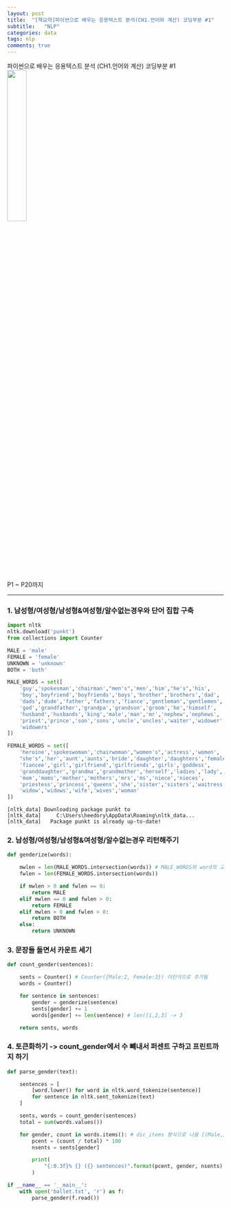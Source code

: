 ```yaml
---
layout: post
title:  "[책요약]파이썬으로 배우는 응용텍스트 분석(CH1.언어와 계산) 코딩부분 #1"
subtitle:   "NLP"
categories: data
tags: nlp
comments: true
---
```

  
파이썬으로 배우는 응용텍스트 분석 (CH1.언어와 계산) 코딩부분 #1  
<img src="http://image.yes24.com/momo/TopCate2739/MidCate008/273872383.jpg" width="30%">  
  
  
P1 ~ P20까지 
  
---
  
### 1. 남성형/여성형/남성형&여성형/알수없는경우와 단어 집합 구축


```python
import nltk
nltk.download('punkt')
from collections import Counter

MALE = 'male'
FEMALE = 'female'
UNKNOWN = 'unknown'
BOTH = 'both'

MALE_WORDS = set([
    'guy','spokesman','chairman',"men's",'men','him',"he's",'his',
    'boy','boyfriend','boyfriends','boys','brother','brothers','dad',
    'dads','dude','father','fathers','fiance','gentleman','gentlemen',
    'god','grandfather','grandpa','grandson','groom','he','himself',
    'husband','husbands','king','male','man','mr','nephew','nephews',
    'priest','prince','son','sons','uncle','uncles','waiter','widower',
    'widowers'
])

FEMALE_WORDS = set([
    'heroine','spokeswoman','chairwoman',"women's",'actress','women',
    "she's",'her','aunt','aunts','bride','daughter','daughters','female',
    'fiancee','girl','girlfriend','girlfriends','girls','goddess',
    'granddaughter','grandma','grandmother','herself','ladies','lady',
    'mom','moms','mother','mothers','mrs','ms','niece','nieces',
    'priestess','princess','queens','she','sister','sisters','waitress',
    'widow','widows','wife','wives','woman'
])

```

    [nltk_data] Downloading package punkt to
    [nltk_data]     C:\Users\heedory\AppData\Roaming\nltk_data...
    [nltk_data]   Package punkt is already up-to-date!
    

### 2. 남성형/여성형/남성형&여성형/알수없는경우 리턴해주기


```python
def genderize(words):

    mwlen = len(MALE_WORDS.intersection(words)) # MALE_WORDS와 word의 교집합
    fwlen = len(FEMALE_WORDS.intersection(words))

    if mwlen > 0 and fwlen == 0:
        return MALE
    elif mwlen == 0 and fwlen > 0:
        return FEMALE
    elif mwlen > 0 and fwlen > 0:
        return BOTH
    else:
        return UNKNOWN
```

### 3. 문장들 돌면서 카운트 세기


```python
def count_gender(sentences):

    sents = Counter() # Counter({Male:2, Female:3}) 이런식으로 추가됨
    words = Counter()

    for sentence in sentences:
        gender = genderize(sentence)
        sents[gender] += 1
        words[gender] += len(sentence) # len([1,2,3] -> 3

    return sents, words
```

### 4. 토큰화하기 -> count_gender에서 수 뺴내서 퍼센트 구하고 프린트까지 하기


```python
def parse_gender(text):

    sentences = [
        [word.lower() for word in nltk.word_tokenize(sentence)]
        for sentence in nltk.sent_tokenize(text)
    ]

    sents, words = count_gender(sentences)
    total = sum(words.values())

    for gender, count in words.items(): # dic_items 형식으로 나옴 [(Male,2).(Female,3)]
        pcent = (count / total) * 100
        nsents = sents[gender]

        print(
            "{:0.3f}% {} ({} sentences)".format(pcent, gender, nsents)
        )

if __name__ == '__main__':
    with open('ballet.txt', 'r') as f:
        parse_gender(f.read())
```


